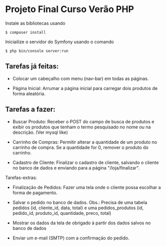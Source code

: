 # Projeto Final Curso Verão PHP
Instale as bibliotecas usando

```$ composer install```

Iniciailize o servidor do Symfony usando o comando

```$ php bin/console server:run```


## Tarefas já feitas:
* Colocar um cabeçalho com menu (nav-bar) em todas as páginas.

* Página Inicial:
Arrumar a página inicial para carregar dois produtos de forma aleatória.

## Tarefas a fazer:
* Buscar Produto: Receber o POST do campo de busca de produtos e exibir os produtos que tenham o termo pesquisado no nome ou na descrição. (Ver mysql like)

* Carrinho de Compras: Permitir alterar a quantidade de um produto no carrinho de compra. Se a quantidade for 0, remover o produto do carrinho.

* Cadastro de Cliente: Finalizar o cadastro de cliente, salvando o cliente no banco de dados e enviando para a página "/loja/finalizar".

Tarefas-extras:

* Finalização de Pedidos: Fazer uma tela onde o cliente possa escolhar a forma de pagamento.

* Salvar o pedido no banco de dados. Obs.: Precisa de uma tabela pedidos (id, cliente_id, data, total) e uma pedidos_produtos (id, pedido_id, produto_id, quantidade, preco, total)

* Mostrar os dados da tela de obrigado à partir dos dados salvos no banco de dados

* Enviar um e-mail (SMTP) com a confirmação do pedido.

